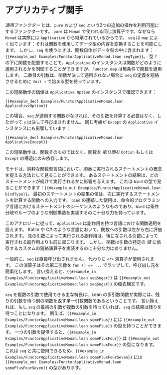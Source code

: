 # アプリカティブ関手

_適用ファンクター_ とは、`pure` および `seq` という2つの追加の操作を利用可能にするファンクターです。
`pure` は `Monad` で使われる同じ演算子です。なぜなら `Monad` は実際には `Applicative` から継承されているからです。
`seq` は `map` によく似ています：それは関数を使用してデータ型の内容を変換することを可能にします。
しかし、`seq` を使うときは、関数自体がデータ型の中に含まれます：`{{#example_out Examples/FunctorApplicativeMonad.lean seqType}}`。
型 `f` の下に関数を配置することで、`Applicative` のインスタンスは関数がどのように適用されるかを制御することができますが、`Functor.map` は無条件で関数を適用します。
二番目の引数は、関数が決して適用されない場合に `seq` の定義を短絡させるために `Unit →` で始まる型を持っています。

この短絡動作の価値は `Applicative Option` のインスタンスで確認できます：
```lean
{{#example_decl Examples/FunctorApplicativeMonad.lean ApplicativeOption}}
```
この場合、`seq` が適用する関数がなければ、その引数を計算する必要はなく、したがって `x` は決して呼び出されません。
同じ考慮が `Except` の `Applicative` インスタンスにも影響しています：
```lean
{{#example_decl Examples/FunctorApplicativeMonad.lean ApplicativeExcept}}
```
この短絡動作は、関数そのものではなく、関数を _取り囲む_ `Option` もしくは `Except` の構造にのみ依存します。

モナドは、純粋な関数型言語において、順番に実行されるステートメントの概念を捉える方法として見ることができます。
あるステートメントの結果は、どのステートメントが続けて実行されるかに影響を与えます。
これは `bind` の型で見ることができます：`{{#example_out Examples/FunctorApplicativeMonad.lean bindType}}`。
最初のステートメントの結果の値は、次に実行するステートメントを計算する関数への入力です。
`bind` の連続した使用は、命令的プログラミング言語におけるステートメントのシーケンスのようなものであり、`bind` は条件分岐やループのような制御構造を実装するのに十分な力を持っています。

このアナロジーに従って、`Applicative` は副作用を持つ言語における関数適用を捉えます。
Kotlin や C# のような言語において、関数への引数は左から右に評価されます。
先の引数によって実行される副作用は、後になされる引数によって実行される副作用よりも前に起こります。
しかし、関数は引数の特定の _値_ に依存するカスタムの短絡演算子を実装するのに十分な力はありません。

一般的に、`seq` は直接呼び出されません。
代わりに `<*>` 演算子が使用されます。
この演算子はその第二引数を `fun () => ...` でラップして、呼び出し元を簡素化します。
言い換えると、`{{#example_in Examples/FunctorApplicativeMonad.lean seqSugar}}` は `{{#example_out Examples/FunctorApplicativeMonad.lean seqSugar}}` の糖衣構文です。

`seq` を複数の引数で使用できる主な特長は、Lean の多引数関数が実際には、残りの引数を待つ別の関数を返す単一引数関数であるということです。
言い換えれば、もし `seq` の最初の引数が複数の引数を待っていれば、`seq` の結果は残りを待つことになります。
例えば、`{{#example_in Examples/FunctorApplicativeMonad.lean somePlus}}` には `{{#example_out Examples/FunctorApplicativeMonad.lean somePlus}}` の型を持つことができます。
一つの引数を提供すると、`{{#example_in Examples/FunctorApplicativeMonad.lean somePlusFour}}` は `{{#example_out Examples/FunctorApplicativeMonad.lean somePlusFour}}` の型になります。
これは `seq` と共に使用できるため、`{{#example_in Examples/FunctorApplicativeMonad.lean somePlusFourSeven}}` には `{{#example_out Examples/FunctorApplicativeMonad.lean somePlusFourSeven}}` の型があります。